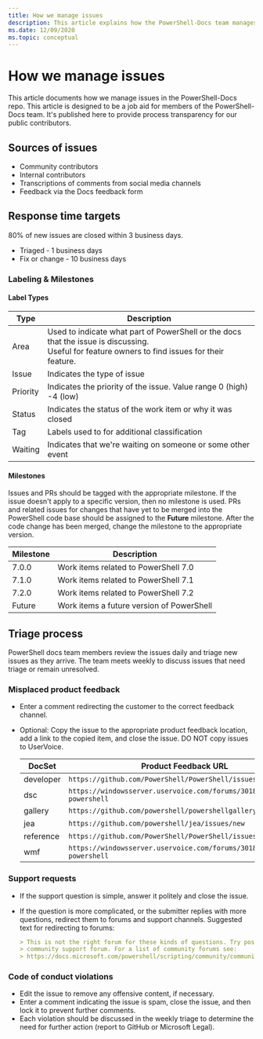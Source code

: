 ```yaml
---
title: How we manage issues
description: This article explains how the PowerShell-Docs team manages issues.
ms.date: 12/09/2020
ms.topic: conceptual
---
```

# How we manage issues

This article documents how we manage issues in the PowerShell-Docs repo. This article is designed to
be a job aid for members of the PowerShell-Docs team. It's published here to provide process
transparency for our public contributors.

## Sources of issues

- Community contributors
- Internal contributors
- Transcriptions of comments from social media channels
- Feedback via the Docs feedback form

## Response time targets

80% of new issues are closed within 3 business days.

- Triaged - 1 business days
- Fix or change - 10 business days

### Labeling & Milestones

#### Label Types

|   Type   | Description                                                         |
| -------- | ------------------------------------------------------------------- |
| Area     | Used to indicate what part of PowerShell or the docs that the issue is discussing.<br>Useful for feature owners to find issues for their feature. |
| Issue    | Indicates the type of issue                                         |
| Priority | Indicates the priority of the issue. Value range 0 (high) -4 (low)  |
| Status   | Indicates the status of the work item or why it was closed          |
| Tag      | Labels used to for additional classification                        |
| Waiting  | Indicates that we're waiting on someone or some other event         |

#### Milestones

Issues and PRs should be tagged with the appropriate milestone. If the issue doesn't apply to a
specific version, then no milestone is used. PRs and related issues for changes that have yet to be
merged into the PowerShell code base should be assigned to the **Future** milestone. After the code
change has been merged, change the milestone to the appropriate version.

|    Milestone     |                    Description                     |
| ---------------- | -------------------------------------------------- |
| 7.0.0            | Work items related to PowerShell 7.0               |
| 7.1.0            | Work items related to PowerShell 7.1               |
| 7.2.0            | Work items related to PowerShell 7.2               |
| Future           | Work items a future version of PowerShell          |

## Triage process

PowerShell docs team members review the issues daily and triage new issues as they arrive. The team
meets weekly to discuss issues that need triage or remain unresolved.

### Misplaced product feedback

- Enter a comment redirecting the customer to the correct feedback channel.
- Optional: Copy the issue to the appropriate product feedback location, add a link to the copied
  item, and close the issue. DO NOT copy issues to UserVoice.

  | DocSet    | Product Feedback URL                                           |
  | --------- | -------------------------------------------------------------- |
  | developer | `https://github.com/PowerShell/PowerShell/issues/new/choose`   |
  | dsc       | `https://windowsserver.uservoice.com/forums/301869-powershell` |
  | gallery   | `https://github.com/powershell/powershellgallery/issues/new`   |
  | jea       | `https://github.com/powershell/jea/issues/new`                 |
  | reference | `https://github.com/PowerShell/PowerShell/issues/new/choose`   |
  | wmf       | `https://windowsserver.uservoice.com/forums/301869-powershell` |

### Support requests

- If the support question is simple, answer it politely and close the issue.
- If the question is more complicated, or the submitter replies with more questions, redirect them
  to forums and support channels. Suggested text for redirecting to forums:

  ```Markdown
  > This is not the right forum for these kinds of questions. Try posting your question in a
  > community support forum. For a list of community forums see:
  > https://docs.microsoft.com/powershell/scripting/community/community-support
  ```

### Code of conduct violations

- Edit the issue to remove any offensive content, if necessary.
- Enter a comment indicating the issue is spam, close the issue, and then lock it to prevent further
  comments.
- Each violation should be discussed in the weekly triage to determine the need for further action
  (report to GitHub or Microsoft Legal).
